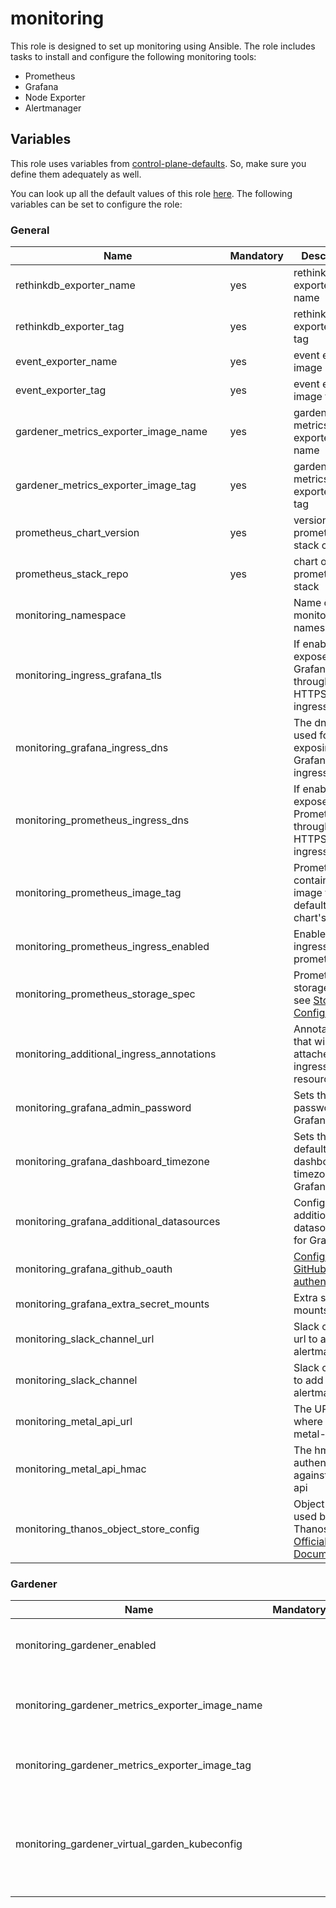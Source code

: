 # monitoring

This role is designed to set up monitoring using Ansible.
The role includes tasks to install and configure the following monitoring tools:

- Prometheus
- Grafana
- Node Exporter
- Alertmanager

## Variables

This role uses variables from [control-plane-defaults](/control-plane). So, make sure you define them adequately as well.

You can look up all the default values of this role [here](defaults/main/main.yaml).
The following variables can be set to configure the role:

### General

| Name                                      | Mandatory | Description                                                                                                                                                     |
| ----------------------------------------- | --------- | --------------------------------------------------------------------------------------------------------------------------------------------------------------- |
| rethinkdb_exporter_name                   | yes       | rethinkdb exporter image name                                                                                                                                   |
| rethinkdb_exporter_tag                    | yes       | rethinkdb exporter image tag                                                                                                                                    |
| event_exporter_name                       | yes       | event exporter image name                                                                                                                                       |
| event_exporter_tag                        | yes       | event exporter image tag                                                                                                                                        |
| gardener_metrics_exporter_image_name      | yes       | gardener metrics exporter image name                                                                                                                            |
| gardener_metrics_exporter_image_tag       | yes       | gardener metrics exporter image tag                                                                                                                             |
| prometheus_chart_version                  | yes       | version of the prometheus stack chart                                                                                                                           |
| prometheus_stack_repo                     | yes       | chart of the prometheus stack                                                                                                                                   |
| monitoring_namespace                      |           | Name of the monitoring namespace                                                                                                                                |
| monitoring_ingress_grafana_tls            |           | If enabled, exposes Grafana through HTTPS on the ingress                                                                                                        |
| monitoring_grafana_ingress_dns            |           | The dns name used for exposing Grafana via ingress                                                                                                              |
| monitoring_prometheus_ingress_dns         |           | If enabled, exposes Prometheus through HTTPS on the ingress                                                                                                     |
| monitoring_prometheus_image_tag           |           | Prometheus container image tag, defaults to chart's default                                                                                                     |
| monitoring_prometheus_ingress_enabled     |           | Enables ingress for prometheus                                                                                                                                  |
| monitoring_prometheus_storage_spec        |           | Prometheus storage spec, see [Storage Configuration](https://github.com/prometheus-operator/prometheus-operator/blob/main/Documentation/user-guides/storage.md) |
| monitoring_additional_ingress_annotations |           | Annotations that will be attached to the ingress resource                                                                                                       |
| monitoring_grafana_admin_password         |           | Sets the admin password for Grafana                                                                                                                             |
| monitoring_grafana_dashboard_timezone     |           | Sets the default's dashboard timezone for Grafana                                                                                                               |
| monitoring_grafana_additional_datasources |           | Configures additional datasources for Grafana                                                                                                                   |
| monitoring_grafana_github_oauth           |           | [Configure GitHub OAuth2 authentication](https://grafana.com/docs/grafana/latest/setup-grafana/configure-security/configure-authentication/github/)             |
| monitoring_grafana_extra_secret_mounts    |           | Extra secret mounts                                                                                                                                             |
| monitoring_slack_channel_url              |           | Slack channel url to add on alertmanager                                                                                                                        |
| monitoring_slack_channel                  |           | Slack channel to add on alertmanager                                                                                                                            |
| monitoring_metal_api_url                  |           | The URL where to reach metal-api                                                                                                                                |
| monitoring_metal_api_hmac                 |           | The hmac to authenticate against metal-api                                                                                                                      |
| monitoring_thanos_object_store_config     |           | Object storage used by Thanos, see [Official Documentation](https://thanos.io/tip/thanos/storage.md/#supported-clients)                                         |

### Gardener

| Name                                            | Mandatory | Description                                                 |
| ----------------------------------------------- | --------- | ----------------------------------------------------------- |
| monitoring_gardener_enabled                     |           | Enables monitoring for Gardener                             |
| monitoring_gardener_metrics_exporter_image_name |           | gardener-metrics-exporter image name                        |
| monitoring_gardener_metrics_exporter_image_tag  |           | gardener-metrics-exporter image tag                         |
| monitoring_gardener_virtual_garden_kubeconfig   |           | The kubeconfig for the kube-apiserver of the virtual garden |
